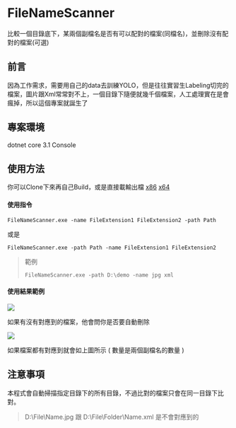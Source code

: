 # FileNameScanner
比較一個目錄底下，某兩個副檔名是否有可以配對的檔案(同檔名)，並刪除沒有配對的檔案(可選)

## 前言
因為工作需求，需要用自己的data去訓練YOLO，但是往往實習生Labeling切完的檔案，圖片跟Xml常常對不上，一個目錄下隨便就幾千個檔案，人工處理實在是會瘋掉，所以這個專案就誕生了

## 專案環境
dotnet core 3.1 Console

## 使用方法

你可以Clone下來再自己Build，或是直接載輸出檔 [x86](https://github.com/flyxiang1206/FileNameScanner/raw/master/ReleaseFile/FileNameScanner_x86.exe) [x64](https://github.com/flyxiang1206/FileNameScanner/raw/master/ReleaseFile/FileNameScanner_x64.exe)

#### 使用指令
```
FileNameScanner.exe -name FileExtension1 FileExtension2 -path Path
```
或是
```
FileNameScanner.exe -path Path -name FileExtension1 FileExtension2
```
> 範例
> ```
> FileNameScanner.exe -path D:\demo -name jpg xml
> ```

#### 使用結果範例
![](https://i.imgur.com/jt1yzdb.png)

如果有沒有對應到的檔案，他會問你是否要自動刪除<br/>

![](https://i.imgur.com/D60SlYK.png)

如果檔案都有對應到就會如上圖所示 ( 數量是兩個副檔名的數量 )

## 注意事項
本程式會自動掃描指定目錄下的所有目錄，不過比對的檔案只會在同一目錄下比對。
> D:\\File\Name.jpg  跟 D:\\File\Folder\Name.xml 是不會對應到的



